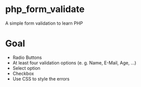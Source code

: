 # php_form_validate
A simple form validation to learn PHP

# Goal
- Radio Buttons
- At least four validation options (e. g. Name, E-Mail, Age, ...)
- Select option
- Checkbox
- Use CSS to style the errors